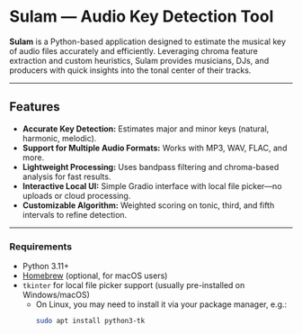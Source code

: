 # Sulam — Audio Key Detection Tool

**Sulam** is a Python-based application designed to estimate the musical key of audio files accurately and efficiently. Leveraging chroma feature extraction and custom heuristics, Sulam provides musicians, DJs, and producers with quick insights into the tonal center of their tracks.

---

## Features

- **Accurate Key Detection:** Estimates major and minor keys (natural, harmonic, melodic).
- **Support for Multiple Audio Formats:** Works with MP3, WAV, FLAC, and more.
- **Lightweight Processing:** Uses bandpass filtering and chroma-based analysis for fast results.
- **Interactive Local UI:** Simple Gradio interface with local file picker—no uploads or cloud processing.
- **Customizable Algorithm:** Weighted scoring on tonic, third, and fifth intervals to refine detection.

---

### Requirements

- Python 3.11+
- [Homebrew](https://brew.sh/) (optional, for macOS users)
- `tkinter` for local file picker support (usually pre-installed on Windows/macOS)
  - On Linux, you may need to install it via your package manager, e.g.:
    ```bash
    sudo apt install python3-tk
    ```

